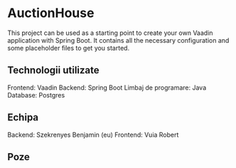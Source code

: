 # AuctionHouse

This project can be used as a starting point to create your own Vaadin application with Spring Boot.
It contains all the necessary configuration and some placeholder files to get you started.

## Technologii utilizate
Frontend: Vaadin
Backend: Spring Boot
Limbaj de programare: Java
Database: Postgres

## Echipa
Backend: Szekrenyes Benjamin (eu)
Frontend: Vuia Robert

## Poze
